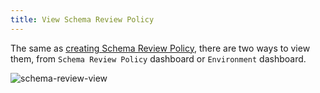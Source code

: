 ```yaml
---
title: View Schema Review Policy
---
```


The same as [creating Schema Review Policy](/docs/sql-review/review-policy/create-schema-review-policy), there are two ways to view them, from `Schema Review Policy` dashboard or `Environment` dashboard.

![schema-review-view](/docs/schema-review-view.gif)
